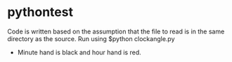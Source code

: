 # pythontest

Code is written based on the assumption that the file to read is in the same directory as the source.
Run using $python clockangle.py

- Minute hand is black and hour hand is red.